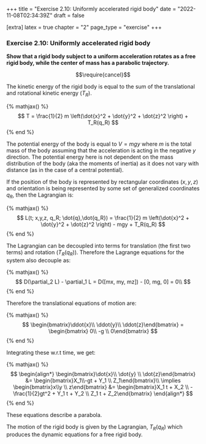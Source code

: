 +++
title = "Exercise 2.10: Uniformly accelerated rigid body"
date = "2022-11-08T02:34:39Z"
draft = false

[extra]
latex = true
chapter = "2"
page_type = "exercise"
+++



### Exercise 2.10: Uniformly accelerated rigid body

**Show that a rigid body subject to a uniform acceleration rotates as a free rigid body, while the center of mass has a parabolic trajectory.**






$$\require{cancel}$$

The kinetic energy of the rigid body is equal to the sum of the translational and rotational kinetic energy ($T_R$).


{% mathjax() %}
$$
T = \frac{1}{2} m \left(\dot{x}^2 + \dot{y}^2 + \dot{z}^2 \right) + T_R(q_R)
$$
{% end %}




The potential energy of the body is equal to $V = m g y$ where $m$ is the total mass of the body assuming that the acceleration is acting in the negative $y$ direction. The potential energy here is not dependent on the mass distribution of the body (aka the moments of inertia) as it does not vary with distance (as in the case of a central potential).

If the position of the body is represented by rectangular coordinates $(x, y, z)$ and orientation is being represented by some set of generalized coordinates $q_R$, then the Lagrangian is:


{% mathjax() %}
$$
L(t; x,y,z, q_R; \dot{q},\dot{q_R}) = \frac{1}{2} m \left(\dot{x}^2 + \dot{y}^2 + \dot{z}^2 \right) - mgy + T_R(q_R) 
$$
{% end %}


The Lagrangian can be decoupled into terms for translation (the first two terms) and rotation ($T_R(q_R)$). Therefore the Lagrange equations for the system also decouple as:


{% mathjax() %}
$$
D(\partial_2 L) - \partial_1 L = D([mx, my, mz]) - [0, mg, 0] = 0\\
$$
{% end %}




Therefore the translational equations of motion are:


{% mathjax() %}
$$
\begin{bmatrix}\ddot{x}\\
\ddot{y}\\
\ddot{z}\end{bmatrix} = \begin{bmatrix} 0\\ -g \\ 0\end{bmatrix}
$$
{% end %}




Integrating these w.r.t time, we get:


{% mathjax() %}
$$
\begin{align*}
\begin{bmatrix}\dot{x}\\ \dot{y} \\ \dot{z}\end{bmatrix} &= \begin{bmatrix}X_1\\-gt + Y_1 \\ Z_1\end{bmatrix}\\
\implies \begin{bmatrix}x\\y \\ z\end{bmatrix} &= \begin{bmatrix}X_1 t + X_2 \\ -\frac{1}{2}gt^2 + Y_1 t + Y_2 \\ Z_1 t + Z_2\end{bmatrix}
\end{align*}
$$
{% end %}




These equations describe a parabola. 


The motion of the rigid body is given by the Lagrangian, $T_R(q_R)$ which produces the dynamic equations for a free rigid body.
